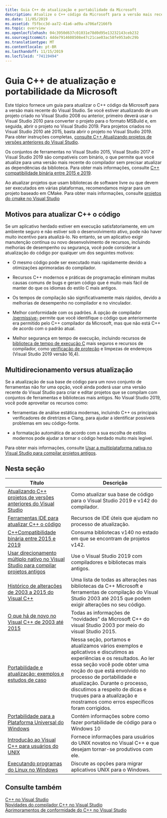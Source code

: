 ```yaml
---
title: Guia C++ de atualização e portabilidade da Microsoft
description: Atualize o C++ código da Microsoft para a versão mais recente do Visual Studio.
ms.date: 11/05/2019
ms.assetid: f5fbcc3d-aa72-41a6-ad9a-a706af2166fb
ms.topic: overview
ms.openlocfilehash: 04c3950d637c01031e78d0d95e13232143ceb232
ms.sourcegitcommit: 4dde7914608508e47c21cae03ac58fe953a0c29b
ms.translationtype: MT
ms.contentlocale: pt-BR
ms.lasthandoff: 11/15/2019
ms.locfileid: "74119494"
---
```

# <a name="microsoft-c-porting-and-upgrading-guide"></a>Guia C++ de atualização e portabilidade da Microsoft

Este tópico fornece um guia para atualizar o C++ código da Microsoft para a versão mais recente do Visual Studio. Se você estiver atualizando de um projeto criado no Visual Studio 2008 ou anterior, primeiro deverá usar o Visual Studio 2010 para converter o projeto para o formato MSBuild e, em seguida, abrir o projeto no Visual Studio 2019. Para projetos criados no Visual Studio 2010 até 2015, basta abrir o projeto no Visual Studio 2019. Para obter instruções completas, [consulte C++ Atualizando projetos de versões anteriores do Visual Studio](upgrading-projects-from-earlier-versions-of-visual-cpp.md).

Os conjuntos de ferramentas no Visual Studio 2015, Visual Studio 2017 e Visual Studio 2019 são compatíveis com binário, o que permite que você atualize para uma versão mais recente do compilador sem precisar atualizar as dependências da biblioteca. Para obter mais informações, consulte [ C++ compatibilidade binária entre 2015 e 2019](binary-compat-2015-2017.md).

Ao atualizar projetos que usam bibliotecas de software livre ou que devem ser executados em várias plataformas, recomendamos migrar para um projeto baseado em CMake. Para obter mais informações, consulte [projetos do cmake no Visual Studio](../build/cmake-projects-in-visual-studio.md)

## <a name="reasons-to-upgrade-c-code"></a>Motivos para atualizar C++ o código

Se um aplicativo herdado estiver em execução satisfatoriamente, em um ambiente seguro e não estiver sob o desenvolvimento ativo, pode não haver muito incentivo para atualizá-lo. No entanto, se um aplicativo exigir manutenção contínua ou novo desenvolvimento de recursos, incluindo melhorias de desempenho ou segurança, você pode considerar a atualização do código por qualquer um dos seguintes motivos:

- O mesmo código pode ser executado mais rapidamente devido a otimizações aprimoradas do compilador.

- Recursos C++ modernos e práticas de programação eliminam muitas causas comuns de bugs e geram código que é muito mais fácil de manter do que os idiomas do estilo C mais antigos.

- Os tempos de compilação são significativamente mais rápidos, devido a melhorias de desempenho no compilador e no vinculador.

- Melhor conformidade com os padrões. A opção de compilador [/permissive-](../build/reference/permissive-standards-conformance.md) permite que você identifique o código que anteriormente era permitido pelo C++ compilador da Microsoft, mas que não está C++ de acordo com o padrão atual.

- Melhor segurança em tempo de execução, incluindo recursos de [biblioteca de tempo de execução C]() mais seguros e recursos de compilador, como [verificação de proteção](../build/reference/guard-enable-guard-checks.md) e limpezas de endereços (Visual Studio 2019 versão 16,4).

## <a name="multitargeting-vs-upgrading"></a>Multidirecionamento versus atualização

Se a atualização de sua base de código para um novo conjunto de ferramentas não for uma opção, você ainda poderá usar uma versão recente do Visual Studio para criar e editar projetos que se compilam com conjuntos de ferramentas e bibliotecas mais antigos. No Visual Studio 2019, você pode aproveitar os recursos como:

- ferramentas de análise estática modernas, incluindo C++ os principais verificadores de diretrizes e Clang, para ajudar a identificar possíveis problemas em seu código-fonte.

- a formatação automática de acordo com a sua escolha de estilos modernos pode ajudar a tornar o código herdado muito mais legível.

Para obter mais informações, consulte [Usar a multiplataforma nativa no Visual Studio para compilar projetos antigos](use-native-multi-targeting.md).

## <a name="in-this-section"></a>Nesta seção

|Título|Descrição|
|-----------|-----------------|
|[Atualizando C++ projetos de versões anteriores do Visual Studio](upgrading-projects-from-earlier-versions-of-visual-cpp.md)|Como atualizar sua base de código para o Visual Studio 2019 e v142 do compilador.|
|[Ferramentas IDE para atualizar C++ o código](ide-tools-for-upgrading-code.md)|Recursos de IDE úteis que ajudam no processo de atualização.|
|[C++Compatibilidade binária entre 2015 e 2019](binary-compat-2015-2017.md)|Consuma bibliotecas v140 no estado em que se encontram de projetos v142.|
|[Usar direcionamento múltiplo nativo no Visual Studio para compilar projetos antigos](use-native-multi-targeting.md)|Use o Visual Studio 2019 com compiladores e bibliotecas mais antigos.|
|[Histórico de alterações de 2003 a 2015 do Visual C++](visual-cpp-change-history-2003-2015.md)|Uma lista de todas as alterações nas bibliotecas da C++ Microsoft e ferramentas de compilação do Visual Studio 2003 até 2015 que podem exigir alterações no seu código.|
|[O que há de novo no Visual C++ de 2003 até 2015](visual-cpp-what-s-new-2003-through-2015.md)|Todas as informações de "novidades" da Microsoft C++ do visual Studio 2003 por meio do visual Studio 2015.|
|[Portabilidade e atualização: exemplos e estudos de caso](porting-and-upgrading-examples-and-case-studies.md)|Nessa seção, portamos e atualizamos vários exemplos e aplicativos e discutimos as experiências e os resultados. Ao ler essa seção você pode obter uma noção do que está envolvido no processo de portabilidade e atualização. Durante o processo, discutimos a respeito de dicas e truques para a atualização e mostramos como erros específicos foram corrigidos.|
|[Portabilidade para a Plataforma Universal do Windows](porting-to-the-universal-windows-platform-cpp.md)|Contém informações sobre como fazer portabilidade de código para o Windows 10|
|[Introdução ao Visual C++ para usuários do UNIX](introduction-to-visual-cpp-for-unix-users.md)|Fornece informações para usuários do UNIX novatos no Visual C++ e que desejam tornar-se produtivos com ele.|
|[Executando programas do Linux no Windows](porting-from-unix-to-win32.md)|Discute as opções para migrar aplicativos UNIX para o Windows.|

## <a name="see-also"></a>Consulte também

[C++ no Visual Studio](../overview/visual-cpp-in-visual-studio.md)<br/>
[Novidades do compilador C++ no Visual Studio](../overview/what-s-new-for-visual-cpp-in-visual-studio.md)<br/>
[Aprimoramentos de conformidade do C++ no Visual Studio](../overview/cpp-conformance-improvements.md)<br/>
